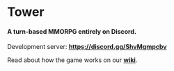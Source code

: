 # Tower
#### A turn-based MMORPG entirely on Discord.

Development server:
**https://discord.gg/ShvMgmpcbv**

Read about how the game works on our [**wiki**](https://github.com/dowonut/tower/wiki).
